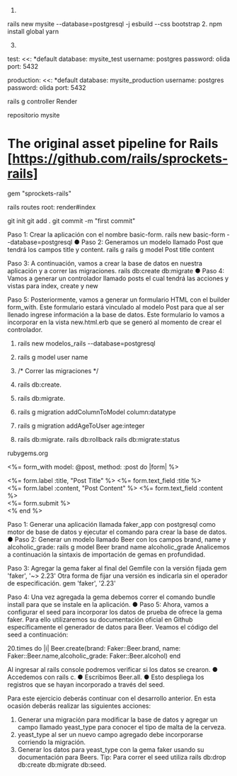 1.
rails new mysite --database=postgresql -j esbuild --css bootstrap 
2.
npm install global yarn

3.
test:
  <<: *default
  database: mysite_test
  username: postgres
  password: olida
  port: 5432


production:
  <<: *default
  database: mysite_production
  username: postgres
  password: olida
  port: 5432



rails g controller Render


repositorio mysite


# The original asset pipeline for Rails [https://github.com/rails/sprockets-rails]
gem "sprockets-rails"


rails routes
root: render#index

git init
git add . 
git commit -m "first commit"





Paso 1:
Crear la aplicación con el nombre basic-form.
rails new basic-form --database=postgresql
● Paso 2:
Generamos un modelo llamado Post que tendrá los campos title y content.
rails g rails g model Post title content

Paso 3:
A continuación, vamos a crear la base de datos en nuestra aplicación y a correr
las migraciones.
rails db:create db:migrate
● Paso 4:
Vamos a generar un controlador llamado posts el cual tendrá las acciones y
vistas para index, create y new

Paso 5:
Posteriormente, vamos a generar un formulario HTML con el builder
form_with. Este formulario estará vinculado al modelo Post para que al ser
llenado ingrese información a la base de datos.
Este formulario lo vamos a incorporar en la vista new.html.erb que se generó al
momento de crear el controlador.





1. rails new modelos_rails --database=postgresql
2. rails g model user name
3. /* Correr las migraciones */
4. rails db:create.
5. rails db:migrate.

6. rails g migration addColumnToModel column:datatype

7. rails g migration addAgeToUser age:integer
8. rails db:migrate.
rails db:rollback
rails db:migrate:status

rubygems.org

<%= form_with model: @post, method: :post do |form| %> <div> <%= form.label :title, "Post Title" %> <%= form.text_field :title %> </div> <div> <%= form.label :content, "Post Content" %> <%= form.text_field :content %> </div> <div> <%= form.submit %> </div><% end %>

Paso 1:
Generar una aplicación llamada faker_app con postgresql como motor de
base de datos y ejecutar el comando para crear la base de datos.
● Paso 2:
Generar un modelo llamado Beer con los campos brand, name y
alcoholic_grade: rails g model Beer brand name alcoholic_grade
Analicemos a continuación la sintaxis de importación de gemas en profundidad.

Paso 3:
Agregar la gema faker al final del Gemfile con la versión fijada
gem 'faker', '~> 2.23'
Otra forma de fijar una versión es indicarla sin el operador de especificación.
gem 'faker', '2.23'

Paso 4:
Una vez agregada la gema debemos correr el comando bundle install para que
se instale en la aplicación.
● Paso 5:
Ahora, vamos a configurar el seed para incorporar los datos de prueba de
ofrece la gema faker. Para ello utilizaremos su documentación oficial en Github
específicamente el generador de datos para Beer.
Veamos el código del seed a continuación:


20.times do |i|
   Beer.create(brand: Faker::Beer.brand, name: Faker::Beer.name,alcoholic_grade: Faker::Beer.alcohol)
end


Al ingresar al rails console
podremos verificar si los datos se crearon.
● Accedemos con rails c.
● Escribimos Beer.all.
● Esto despliega los registros que se hayan incorporado a través del seed.


Para este ejercicio deberás continuar con el desarrollo anterior. En esta ocasión
deberás realizar las siguientes acciones:
1. Generar una migración para modificar la base de datos y agregar un campo
llamado yeast_type para conocer el tipo de malta de la cerveza.
2. yeast_type al ser un nuevo campo agregado debe incorporarse corriendo la
migración.
3. Generar los datos para yeast_type con la gema faker usando su
documentación para Beers.
Tip: Para correr el seed utiliza rails db:drop db:create db:migrate db:seed.


